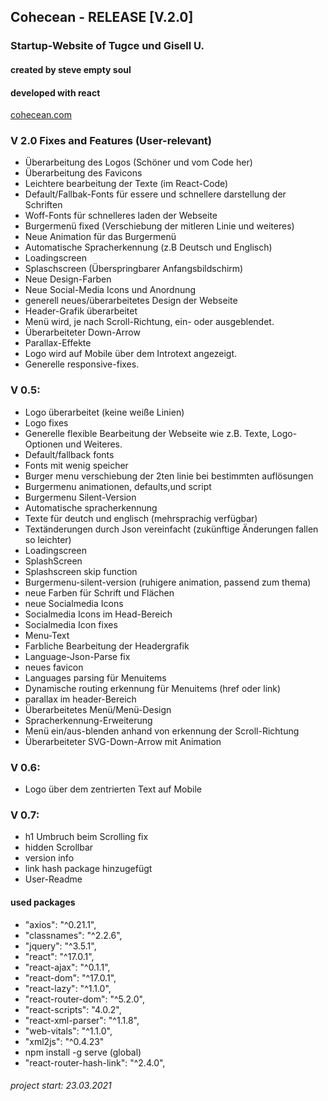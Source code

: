 ## Cohecean - RELEASE [V.2.0]
### Startup-Website of Tugce und Gisell U.
#### created by steve empty soul
#### developed with react

[cohecean.com](https://www.cohecean.com)

### V 2.0 Fixes and Features (User-relevant)
- Überarbeitung des Logos (Schöner und vom Code her)
- Überarbeitung des Favicons
- Leichtere bearbeitung der Texte (im React-Code)
- Default/Fallbak-Fonts für essere und schnellere darstellung der Schriften
- Woff-Fonts für schnelleres laden der Webseite
- Burgermenü fixed (Verschiebung der mitleren Linie und weiteres)
- Neue Animation für das Burgermenü
- Automatische Spracherkennung (z.B Deutsch und Englisch)
- Loadingscreen
- Splaschscreen (Überspringbarer Anfangsbildschirm)
- Neue Design-Farben
- Neue Social-Media Icons und Anordnung
- generell neues/überarbeitetes Design der Webseite
- Header-Grafik überarbeitet
- Menü wird, je nach Scroll-Richtung, ein- oder ausgeblendet.
- Überarbeiteter Down-Arrow
- Parallax-Effekte
- Logo wird auf Mobile über dem Introtext angezeigt.
- Generelle responsive-fixes.


### V 0.5:
- Logo überarbeitet (keine weiße Linien)
- Logo fixes
- Generelle flexible Bearbeitung der Webseite wie z.B. Texte, Logo-Optionen und Weiteres.
- Default/fallback fonts
- Fonts mit wenig speicher
- Burger menu verschiebung der 2ten linie bei bestimmten auflösungen
- Burgermenu animationen, defaults,und script
- Burgermenu Silent-Version
- Automatische spracherkennung
- Texte für deutch und englisch (mehrsprachig verfügbar)
- Textänderungen durch Json vereinfacht (zukünftige Änderungen fallen so leichter)
- Loadingscreen
- SplashScreen
- Splashscreen skip function
- Burgermenu-silent-version (ruhigere animation, passend zum thema)
- neue Farben für Schrift und Flächen
- neue Socialmedia Icons
- Socialmedia Icons im Head-Bereich
- Socialmedia Icon fixes
- Menu-Text
- Farbliche Bearbeitung der Headergrafik
- Language-Json-Parse fix
- neues favicon
- Languages parsing für Menuitems
- Dynamische routing erkennung für Menuitems (href oder link)
- parallax im header-Bereich
- Überarbeitetes Menü/Menü-Design
- Spracherkennung-Erweiterung
- Menü ein/aus-blenden anhand von erkennung der Scroll-Richtung
- Überarbeiteter SVG-Down-Arrow mit Animation

### V 0.6:
- Logo über dem zentrierten Text auf Mobile

### V 0.7:
- h1 Umbruch beim Scrolling fix
- hidden Scrollbar
- version info
- link hash package hinzugefügt
- User-Readme


#### used packages
- "axios": "^0.21.1",
- "classnames": "^2.2.6",
- "jquery": "^3.5.1",
- "react": "^17.0.1",
- "react-ajax": "^0.1.1",
- "react-dom": "^17.0.1",
- "react-lazy": "^1.1.0",
- "react-router-dom": "^5.2.0",
- "react-scripts": "4.0.2",
- "react-xml-parser": "^1.1.8",
- "web-vitals": "^1.1.0",
- "xml2js": "^0.4.23"
- npm install -g serve (global)
- "react-router-hash-link": "^2.4.0",


###### project start: 23.03.2021
